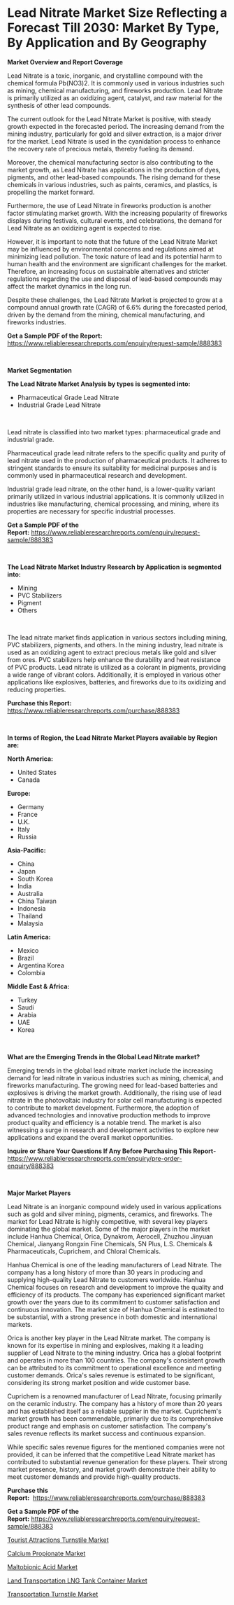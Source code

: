 <p><h1>Lead Nitrate Market Size Reflecting a Forecast Till 2030: Market By Type, By Application and By Geography</h1></p><p><strong>Market Overview and Report Coverage</strong></p>
<p><p>Lead Nitrate is a toxic, inorganic, and crystalline compound with the chemical formula Pb(NO3)2. It is commonly used in various industries such as mining, chemical manufacturing, and fireworks production. Lead Nitrate is primarily utilized as an oxidizing agent, catalyst, and raw material for the synthesis of other lead compounds.</p><p>The current outlook for the Lead Nitrate Market is positive, with steady growth expected in the forecasted period. The increasing demand from the mining industry, particularly for gold and silver extraction, is a major driver for the market. Lead Nitrate is used in the cyanidation process to enhance the recovery rate of precious metals, thereby fueling its demand.</p><p>Moreover, the chemical manufacturing sector is also contributing to the market growth, as Lead Nitrate has applications in the production of dyes, pigments, and other lead-based compounds. The rising demand for these chemicals in various industries, such as paints, ceramics, and plastics, is propelling the market forward.</p><p>Furthermore, the use of Lead Nitrate in fireworks production is another factor stimulating market growth. With the increasing popularity of fireworks displays during festivals, cultural events, and celebrations, the demand for Lead Nitrate as an oxidizing agent is expected to rise.</p><p>However, it is important to note that the future of the Lead Nitrate Market may be influenced by environmental concerns and regulations aimed at minimizing lead pollution. The toxic nature of lead and its potential harm to human health and the environment are significant challenges for the market. Therefore, an increasing focus on sustainable alternatives and stricter regulations regarding the use and disposal of lead-based compounds may affect the market dynamics in the long run.</p><p>Despite these challenges, the Lead Nitrate Market is projected to grow at a compound annual growth rate (CAGR) of 6.6% during the forecasted period, driven by the demand from the mining, chemical manufacturing, and fireworks industries.</p></p>
<p><strong>Get a Sample PDF of the Report:</strong> <a href="https://www.reliableresearchreports.com/enquiry/request-sample/888383">https://www.reliableresearchreports.com/enquiry/request-sample/888383</a></p>
<p>&nbsp;</p>
<p><strong>Market Segmentation</strong></p>
<p><strong>The Lead Nitrate Market Analysis by types is segmented into:</strong></p>
<p><ul><li>Pharmaceutical Grade Lead Nitrate</li><li>Industrial Grade Lead Nitrate</li></ul></p>
<p>&nbsp;</p>
<p><p>Lead nitrate is classified into two market types: pharmaceutical grade and industrial grade. </p><p>Pharmaceutical grade lead nitrate refers to the specific quality and purity of lead nitrate used in the production of pharmaceutical products. It adheres to stringent standards to ensure its suitability for medicinal purposes and is commonly used in pharmaceutical research and development.</p><p>Industrial grade lead nitrate, on the other hand, is a lower-quality variant primarily utilized in various industrial applications. It is commonly utilized in industries like manufacturing, chemical processing, and mining, where its properties are necessary for specific industrial processes.</p></p>
<p><strong>Get a Sample PDF of the Report:</strong>&nbsp;<a href="https://www.reliableresearchreports.com/enquiry/request-sample/888383">https://www.reliableresearchreports.com/enquiry/request-sample/888383</a></p>
<p>&nbsp;</p>
<p><strong>The Lead Nitrate Market Industry Research by Application is segmented into:</strong></p>
<p><ul><li>Mining</li><li>PVC Stabilizers</li><li>Pigment</li><li>Others</li></ul></p>
<p>&nbsp;</p>
<p><p>The lead nitrate market finds application in various sectors including mining, PVC stabilizers, pigments, and others. In the mining industry, lead nitrate is used as an oxidizing agent to extract precious metals like gold and silver from ores. PVC stabilizers help enhance the durability and heat resistance of PVC products. Lead nitrate is utilized as a colorant in pigments, providing a wide range of vibrant colors. Additionally, it is employed in various other applications like explosives, batteries, and fireworks due to its oxidizing and reducing properties.</p></p>
<p><strong>Purchase this Report:</strong>&nbsp; <a href="https://www.reliableresearchreports.com/purchase/888383">https://www.reliableresearchreports.com/purchase/888383</a></p>
<p>&nbsp;</p>
<p><strong>In terms of Region, the Lead Nitrate Market Players available by Region are:</strong></p>
<p>
    <p> <strong> North America: </strong>
        <ul>
            <li>United States</li>
            <li>Canada</li>
        </ul>
        </p> 
    <p> <strong> Europe: </strong>
        <ul>
            <li>Germany</li>
            <li>France</li>
            <li>U.K.</li>
            <li>Italy</li>
            <li>Russia</li>
        </ul>
        </p> 
    <p> <strong> Asia-Pacific: </strong>
        <ul>
            <li>China</li>
            <li>Japan</li>
            <li>South Korea</li>
            <li>India</li>
            <li>Australia</li>
            <li>China Taiwan</li>
            <li>Indonesia</li>
            <li>Thailand</li>
            <li>Malaysia</li>
        </ul>
        </p> 
    <p> <strong> Latin America: </strong>
        <ul>
            <li>Mexico</li>
            <li>Brazil</li>
            <li>Argentina Korea</li>
            <li>Colombia</li>
        </ul>
        </p> 
    <p> <strong> Middle East & Africa: </strong>
        <ul>
            <li>Turkey</li>
            <li>Saudi</li>
            <li>Arabia</li>
            <li>UAE</li>
            <li>Korea</li>
        </ul>
    </p>
    </p>
<p>&nbsp;</p>
<p><strong>What are the Emerging Trends in the Global Lead Nitrate market?</strong></p>
<p><p>Emerging trends in the global lead nitrate market include the increasing demand for lead nitrate in various industries such as mining, chemical, and fireworks manufacturing. The growing need for lead-based batteries and explosives is driving the market growth. Additionally, the rising use of lead nitrate in the photovoltaic industry for solar cell manufacturing is expected to contribute to market development. Furthermore, the adoption of advanced technologies and innovative production methods to improve product quality and efficiency is a notable trend. The market is also witnessing a surge in research and development activities to explore new applications and expand the overall market opportunities.</p></p>
<p><strong>Inquire or Share Your Questions If Any Before Purchasing This Report</strong>- <a href="https://www.reliableresearchreports.com/enquiry/pre-order-enquiry/888383">https://www.reliableresearchreports.com/enquiry/pre-order-enquiry/888383</a></p>
<p>&nbsp;</p>
<p><strong>Major Market Players</strong></p>
<p><p>Lead Nitrate is an inorganic compound widely used in various applications such as gold and silver mining, pigments, ceramics, and fireworks. The market for Lead Nitrate is highly competitive, with several key players dominating the global market. Some of the major players in the market include Hanhua Chemical, Orica, Dynakrom, Aerocell, Zhuzhou Jinyuan Chemical, Jianyang Rongxin Fine Chemicals, 5N Plus, L.S. Chemicals & Pharmaceuticals, Cuprichem, and Chloral Chemicals.</p><p>Hanhua Chemical is one of the leading manufacturers of Lead Nitrate. The company has a long history of more than 30 years in producing and supplying high-quality Lead Nitrate to customers worldwide. Hanhua Chemical focuses on research and development to improve the quality and efficiency of its products. The company has experienced significant market growth over the years due to its commitment to customer satisfaction and continuous innovation. The market size of Hanhua Chemical is estimated to be substantial, with a strong presence in both domestic and international markets.</p><p>Orica is another key player in the Lead Nitrate market. The company is known for its expertise in mining and explosives, making it a leading supplier of Lead Nitrate to the mining industry. Orica has a global footprint and operates in more than 100 countries. The company's consistent growth can be attributed to its commitment to operational excellence and meeting customer demands. Orica's sales revenue is estimated to be significant, considering its strong market position and wide customer base.</p><p>Cuprichem is a renowned manufacturer of Lead Nitrate, focusing primarily on the ceramic industry. The company has a history of more than 20 years and has established itself as a reliable supplier in the market. Cuprichem's market growth has been commendable, primarily due to its comprehensive product range and emphasis on customer satisfaction. The company's sales revenue reflects its market success and continuous expansion.</p><p>While specific sales revenue figures for the mentioned companies were not provided, it can be inferred that the competitive Lead Nitrate market has contributed to substantial revenue generation for these players. Their strong market presence, history, and market growth demonstrate their ability to meet customer demands and provide high-quality products.</p></p>
<p><strong>Purchase this Report:</strong>&nbsp;&nbsp;<a href="https://www.reliableresearchreports.com/purchase/888383">https://www.reliableresearchreports.com/purchase/888383</a></p>
<p></p>
<p><strong>Get a Sample PDF of the Report:</strong>&nbsp;<a href="https://www.reliableresearchreports.com/enquiry/request-sample/888383">https://www.reliableresearchreports.com/enquiry/request-sample/888383</a></p>
<p><p><a href="https://medium.com/@zolajenkins1966/decoding-tourist-attractions-turnstile-market-metrics-market-share-trends-and-growth-patterns-8e7757e37d90">Tourist Attractions Turnstile Market</a></p><p><a href="https://github.com/zebdakicsin/Market-Research-Report-List-1/blob/main/calcium-propionate-market.md">Calcium Propionate Market</a></p><p><a href="https://github.com/kholmovskayalyudmila/Market-Research-Report-List-1/blob/main/maltobionic-acid-market.md">Maltobionic Acid Market</a></p><p><a href="https://medium.com/@lottiejerde6456/land-transportation-lng-tank-container-market-trends-forecast-and-competitive-analysis-to-2030-b7024c528724">Land Transportation LNG Tank Container Market</a></p><p><a href="https://medium.com/@darianswift1922/transportation-turnstile-market-exploring-market-share-market-trends-and-future-growth-5a9b211c96a0">Transportation Turnstile Market</a></p></p>